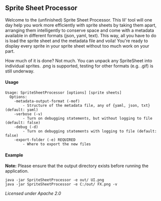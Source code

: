 ## Sprite Sheet Processor

Welcome to the (unfinished) Sprite Sheet Processor. This lil' tool will one day help you work more efficiently with sprite sheets by taking them apart, arranging them intelligently to conserve space and come with a metadata available in different formats (json, yaml, text). This way, all you have to do is load the sprite sheet and the metadata file and voila! You're ready to display every sprite in your sprite sheet without too much work on your part.

How much of it is done? Not much. You can unpack any SpriteSheet into individual sprites. .png is supported, testing for other formats (e.g. .gif) is still underway.

#### Usage

    Usage: SpriteSheetProcessor [options] [sprite sheets]
      Options:
        -metadata-output-format (-mof) 
            - Structure of the metadata file, any of {yaml, json, txt} (default: yaml)
        -verbose (-v)
            - Turn on debugging statements, but without logging to file (default: false)
        -debug (-d)
            - Turn on debugging statements with logging to file (default: false)
        -export-folder (-e) REQUIRED
            - Where to export the new files

#### Example

**Note:** Please ensure that the output directory exists before running the application.

    java -jar SpriteSheetProcessor -e out/ UI.png
    java -jar SpriteSheetProcessor -e C:/out/ FX.png -v


*Licensed under Apache 2.0*
